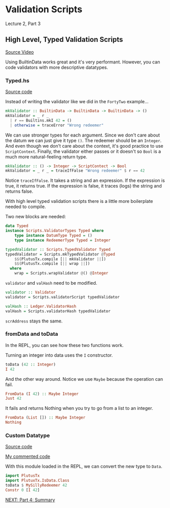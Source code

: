 # Validation Scripts

Lecture 2, Part 3

## High Level, Typed Validation Scripts

[Source
Video](https://www.youtube.com/watch?v=HoB_PqeZPNc&list=PLNEK_Ejlx3x0mhPmOjPSHZPtTFpfJo3Nd&index=3)

Using BuiltinData works great and it's very performant. However, you can code
validators with more descriptive datatypes.

### Typed.hs

[Source code](https://github.com/input-output-hk/plutus-pioneer-program/blob/0f24e987e79a369b3d34f62d6e0cbc1b527082fb/code/week02/src/Week02/Typed.hs)

Instead of writing the validator like we did in the `FortyTwo` example...

```haskell
mkValidator :: BuiltinData -> BuiltinData -> BuiltinData -> ()
mkValidator = _ r _
  | r == Builtins.mkI 42 = ()
  | otherwise = traceError "Wrong redeemer"
```

We can use stronger types for each argument. Since we don't care about the datum
we can just give it type `()`. The redeemer should be an `Integer`. And even
though we don't care about the context, it's good practice to use
`ScriptContext`. Finally, the validator either passes or it doesn't so `Bool` is
a much more natural-feeling return type.

```haskell
mkValidator :: () -> Integer -> ScriptContect -> Bool
mkValidator = _ r _ = traceIfFalse "Wrong redeemer" $ r == 42
```

Notice `traceIfFalse`. It takes a string and an expression. If the expression is
true, it returns true. If the expression is false, it traces (logs) the string
and returns false.

With high level typed validation scripts there is a little more boilerplate
needed to compile.

Two new blocks are needed:

```haskell
data Typed
instance Scripts.ValidatorTypes Typed where
    type instance DatumType Typed = ()
    type instance RedeemerType Typed = Integer

typedValidator :: Scripts.TypedValidator Typed
typedValidator = Scripts.mkTypedValidator @Typed
    $$(PlutusTx.compile [|| mkValidator ||])
    $$(PlutusTx.compile [|| wrap ||])
  where
    wrap = Scripts.wrapValidator @() @Integer
```

`validator` and `valHash` need to be modified.

```haskell
validator :: Validator
validator = Scripts.validatorScript typedValidator

valHash :: Ledger.ValidatorHash
valHash = Scripts.validatorHash typedValidator
```

`scrAddress` stays the same.

### fromData and toData

In the REPL, you can see how these two functions work.

Turning an integer into data uses the `I` constructor.

```haskell
toData (42 :: Integer)
I 42
```

And the other way around. Notice we use `Maybe` because the operation can fail.

```haskell
FromData (I 42) :: Maybe Integer
Just 42
```

It fails and returns Nothing when you try to go from a list to an integer.

```haskell
FromData (List []) :: Maybe Integer
Nothing
```

### Custom Datatype

[Source code](https://github.com/input-output-hk/plutus-pioneer-program/blob/0f24e987e79a369b3d34f62d6e0cbc1b527082fb/code/week02/src/Week02/IsData.hs)

[My commented code](https://github.com/travishorn/plutus-pioneer-program/blob/main/code/week02/src/Week02/IsData.hs)

With this module loaded in the REPL, we can convert the new type to `Data`.

```haskell
import PlutusTx
import PlutuxTx.IsData.Class
toData $ MySillyRedeemer 42
Constr 0 [I 42]
```

[NEXT: Part 4: Summary](./04-summary.md)
